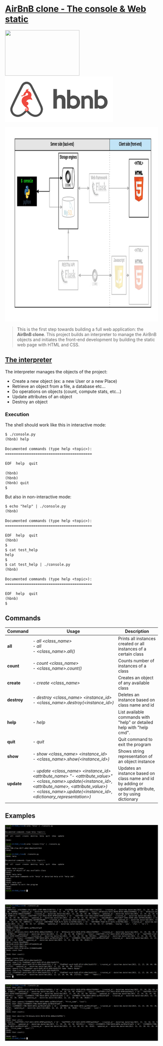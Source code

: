 # [AirBnB clone - The console & Web static](https://github.com/leulyk/AirBnB_clone/blob/main/README.md)

<p float="left">
<img src="https://lh3.googleusercontent.com/oVJxT1yn7vwaEM8t9A5MGL6emG0j-_uqHa5H8ikWLvl6Ka-nVmUJZblqWDqPiY-S6itPLnZNgcc8rviK8AVT65l_a3zHiyctwy8=s0" width="245" height="150"/>
<img src="https://github.com/leulyk/AirBnB_clone/blob/main/images/AirBnB.png" width = "355" height = "150" />
</p>
<p>
<img src="https://github.com/leulyk/AirBnB_clone/blob/main/images/hbnb_step1.png" width="1200" height = "640" />
</p>

> This is the first step towards building a full web application: the **AirBnB clone**. This project builds an interpreter to manage the AirBnB objects and initiates the front-end development by building the static web page with HTML and CSS.

## [The interpreter](https://github.com/leulyk/AirBnB_clone/blob/main/console.py)

The interpreter manages the objects of the project:

- Create a new object (ex: a new User or a new Place)
- Retrieve an object from a file, a database etc…
- Do operations on objects (count, compute stats, etc…)
- Update attributes of an object
- Destroy an object

### Execution

The shell should work like this in interactive mode:

	$ ./console.py
	(hbnb) help

	Documented commands (type help <topic>):
	========================================

	EOF  help  quit

	(hbnb)
	(hbnb)
	(hbnb) quit
	$

But also in non-interactive mode:

	$ echo "help" | ./console.py
	(hbnb)

	Documented commands (type help <topic>):
	========================================	

	EOF  help  quit
	(hbnb)
	$
	$ cat test_help
	help
	$
	$ cat test_help | ./console.py
	(hbnb)

	Documented commands (type help <topic>):
	========================================	

	EOF  help  quit
	(hbnb)
	$

## Commands 
| Command | Usage | Description |
| ------- | ----- | ----------- |
| **all** | *- all <class_name>* <br/> *- all* <br/> *- <class_name>.all()* | Prints all instances created or all instances of a certain class |
| **count** | *- count <class_name>* <br/> *- <class_name>.count()* | Counts number of instances of a class | 
| **create** | *- create <class_name>* | Creates an object of any available class |
| **destroy** | *- destroy <class_name> <instance_id>* <br/> *- <class_name>.destroy(<instance_id>)* | Deletes an instance based on class name and id |
| **help** | *- help* | List available commands with "help" or detailed help with "help cmd". |
| **quit** | *- quit* | Quit command to exit the program |
| **show** | *- show <class_name> <instance_id>* <br/> *- <class_name>.show(<instance_id>)* | Shows string representation of an object instance |
| **update** | *- update <class_name> <instance_id> <attribute_name> "- <attribute_value>"* <br/> *- <class_name>.update(<instance_id>, <attribute_name>, <attribute_value>)* <br/> *- <class_name>.update(<instance_id>, <dictionary_representation>)* | Updates an instance based on class name and id by adding or updating attribute, or by using dictionary |

## Examples

<p>
<img src="https://github.com/leulyk/AirBnB_clone/blob/main/images/example_1.png" />
</p>
<p>
<img src="https://github.com/leulyk/AirBnB_clone/blob/main/images/example_2.png" />
</p>
<p>
<img src="https://github.com/leulyk/AirBnB_clone/blob/main/images/example_3.png" />
</p>
